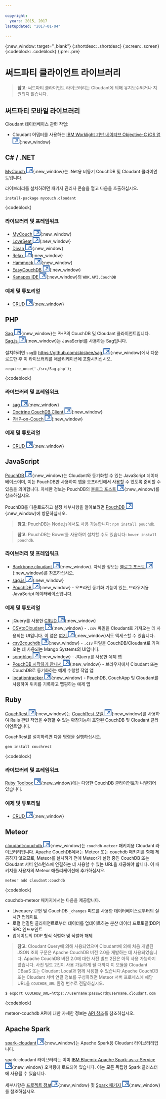 ```yaml
---

copyright:
  years: 2015, 2017
lastupdated: "2017-01-04"

---
```


{:new_window: target="_blank"}
{:shortdesc: .shortdesc}
{:screen: .screen}
{:codeblock: .codeblock}
{:pre: .pre}

# 써드파티 클라이언트 라이브러리

>   **참고**: 써드파티 클라이언트 라이브러리는 Cloudant에 의해 유지보수되거나 지원되지 않습니다. 

## 써드파티 모바일 라이브러리

Cloudant 데이터베이스 관련 작업:

-   Cloudant 어댑터를 사용하는 [IBM Worklight 기반 네이티브 Objective-C iOS 앱 ![외부 링크 아이콘](../images/launch-glyph.svg "외부 링크 아이콘")](http://www.tricedesigns.com/2014/11/17/ibm-worklight-powered-native-objective-c-ios-apps/){:new_window}

## C# / .NET

[MyCouch ![외부 링크 아이콘](../images/launch-glyph.svg "외부 링크 아이콘")](https://github.com/danielwertheim/mycouch){:new_window}는 .Net용 비동기 CouchDB 및 Cloudant 클라이언트입니다. 

라이브러리를 설치하려면 패키지 관리자 콘솔을 열고 다음을 호출하십시오.

```
install-package mycouch.cloudant
```
{:codeblock}

### 라이브러리 및 프레임워크

-   [MyCouch ![외부 링크 아이콘](../images/launch-glyph.svg "외부 링크 아이콘")](https://github.com/danielwertheim/mycouch){:new_window}
-   [LoveSeat ![외부 링크 아이콘](../images/launch-glyph.svg "외부 링크 아이콘")](https://github.com/soitgoes/LoveSeat){:new_window}
-   [Divan ![외부 링크 아이콘](../images/launch-glyph.svg "외부 링크 아이콘")](https://github.com/foretagsplatsen/Divan){:new_window}
-   [Relax ![외부 링크 아이콘](../images/launch-glyph.svg "외부 링크 아이콘")](https://github.com/arobson/Relax){:new_window}
-   [Hammock ![외부 링크 아이콘](../images/launch-glyph.svg "외부 링크 아이콘")](http://code.google.com/p/relax-net/){:new_window}
-   [EasyCouchDB ![외부 링크 아이콘](../images/launch-glyph.svg "외부 링크 아이콘")](https://github.com/hhariri/EasyCouchDB){:new_window}
-   [Kanapes IDE ![외부 링크 아이콘](../images/launch-glyph.svg "외부 링크 아이콘")](http://kanapeside.com/){:new_window}의 `WDK.API.CouchDB`

### 예제 및 튜토리얼

-   [CRUD ![외부 링크 아이콘](../images/launch-glyph.svg "외부 링크 아이콘")](https://github.com/cloudant/haengematte/tree/master/c%23){:new_window}

## PHP

[Sag ![외부 링크 아이콘](../images/launch-glyph.svg "외부 링크 아이콘")](https://github.com/sbisbee/sag){:new_window}는 PHP의 CouchDB 및 Cloudant 클라이언트입니다.
[Sag.js ![외부 링크 아이콘](../images/launch-glyph.svg "외부 링크 아이콘")](https://github.com/sbisbee/sag-js){:new_window}는 JavaScript를 사용하는 Sag입니다. 

설치하려면 `sag`를 [https://github.com/sbisbee/sag ![외부 링크 아이콘](../images/launch-glyph.svg "외부 링크 아이콘")](https://github.com/sbisbee/sag){:new_window}에서
다운로드한 후 이 라이브러리를 애플리케이션에 포함시키십시오. 

```
require_once('./src/Sag.php');
```
{:codeblock}

### 라이브러리 및 프레임워크

-   [sag ![외부 링크 아이콘](../images/launch-glyph.svg "외부 링크 아이콘")](https://github.com/sbisbee/sag){:new_window}
-   [Doctrine CouchDB Client ![외부 링크 아이콘](../images/launch-glyph.svg "외부 링크 아이콘")](https://github.com/doctrine/couchdb-client){:new_window}
-   [PHP-on-Couch ![외부 링크 아이콘](../images/launch-glyph.svg "외부 링크 아이콘")](https://github.com/dready92/PHP-on-Couch){:new_window}

### 예제 및 튜토리얼

-   [CRUD ![외부 링크 아이콘](../images/launch-glyph.svg "외부 링크 아이콘")](https://github.com/cloudant/haengematte/tree/master/php){:new_window}

## JavaScript

[PouchDB ![외부 링크 아이콘](../images/launch-glyph.svg "외부 링크 아이콘")](http://pouchdb.com/){:new_window}는 Cloudant와 동기화할 수 있는 JavaScript 데이터베이스이며,
이는 PouchDB만 사용하여 앱을 오프라인에서 사용할 수 있도록 준비할 수 있음을 의미합니다. 자세한 정보는 PouchDB의
[블로그 포스트 ![외부 링크 아이콘](../images/launch-glyph.svg "외부 링크 아이콘")](https://cloudant.com/blog/pouchdb){:new_window}를 참조하십시오. 

PouchDB를 다운로드하고 설정 세부사항을 알아보려면 [PouchDB ![외부 링크 아이콘](../images/launch-glyph.svg "외부 링크 아이콘")](http://pouchdb.com/){:new_window}에 방문하십시오. 

>   **참고**: PouchDB는 Node.js에서도 사용 가능합니다: `npm install pouchdb`. 

>   **참고**: PouchDB는 Bower를 사용하여 설치할 수도 있습니다: `bower install pouchdb`. 

### 라이브러리 및 프레임워크

-   [Backbone.cloudant ![외부 링크 아이콘](../images/launch-glyph.svg "외부 링크 아이콘")](https://github.com/cloudant-labs/backbone.cloudant){:new_window}.
    자세한 정보는 [블로그 포스트 ![외부 링크 아이콘](../images/launch-glyph.svg "외부 링크 아이콘")](https://cloudant.com/blog/backbone-and-cloudant/){:new_window}를 참조하십시오. 
-   [sag.js ![외부 링크 아이콘](../images/launch-glyph.svg "외부 링크 아이콘")](https://github.com/sbisbee/sag-js){:new_window}
-   [PouchDB ![외부 링크 아이콘](../images/launch-glyph.svg "외부 링크 아이콘")](http://pouchdb.com/){:new_window} - 오프라인 동기화 기능이 있는, 브라우저용 JavaScript 데이터베이스입니다. 

### 예제 및 튜토리얼

-   jQuery를 사용한 [CRUD ![외부 링크 아이콘](../images/launch-glyph.svg "외부 링크 아이콘")](https://github.com/cloudant/haengematte/tree/master/javascript-jquery){:new_window}
-   [CSVtoCloudant ![외부 링크 아이콘](../images/launch-glyph.svg "외부 링크 아이콘")](https://github.com/michellephung/CSVtoCloudant){:new_window} -
    `.csv` 파일을 Cloudant로 가져오는 데 사용되는 UI입니다. 이 앱은 [여기 ![외부 링크 아이콘](../images/launch-glyph.svg "외부 링크 아이콘")](https://michellephung.github.io/CSVtoCloudant/){:new_window}서도 액세스할 수 있습니다. 
-   [csv2couchdb ![외부 링크 아이콘](../images/launch-glyph.svg "외부 링크 아이콘")](https://github.com/Mango-information-systems/csv2couchdb){:new_window} -
    `.csv` 파일을 CouchDB/Cloudant로 가져오는 데 사용되는 Mango Systems의 UI입니다. 
-   [songblog ![외부 링크 아이콘](../images/launch-glyph.svg "외부 링크 아이콘")](https://github.com/millayr/songblog){:new_window} - JQuery를 사용한 예제 앱
-   [PouchDB 시작하기 안내서 ![외부 링크 아이콘](../images/launch-glyph.svg "외부 링크 아이콘")](http://pouchdb.com/getting-started.html){:new_window} -
    브라우저에서 Cloudant 또는 CouchDB로 동기화하는 예제 수행할 작업 앱
-   [locationtracker ![외부 링크 아이콘](../images/launch-glyph.svg "외부 링크 아이콘")](https://github.com/rajrsingh/locationtracker){:new_window} -
    PouchDB, CouchApp 및 Cloudant를 사용하여 위치를 기록하고 맵핑하는 예제 앱

## Ruby

[CouchRest ![외부 링크 아이콘](../images/launch-glyph.svg "외부 링크 아이콘")](https://github.com/couchrest/couchrest){:new_window}는
[CouchRest 모델 ![외부 링크 아이콘](../images/launch-glyph.svg "외부 링크 아이콘")](https://github.com/couchrest/couchrest_model){:new_window}를 사용하여
Rails 관련 작업을 수행할 수 있는 확장기능이 포함된 CouchDB 및 Cloudant 클라이언트입니다. 

CouchRest를 설치하려면 다음 명령을 실행하십시오.

```sh
gem install couchrest
```
{:codeblock}

### 라이브러리 및 프레임워크

[Ruby Toolbox ![외부 링크 아이콘](../images/launch-glyph.svg "외부 링크 아이콘")](https://www.ruby-toolbox.com/categories/couchdb_clients){:new_window}에는
다양한 CouchDB 클라이언트가 나열되어 있습니다. 

### 예제 및 튜토리얼

-   [CRUD ![외부 링크 아이콘](../images/launch-glyph.svg "외부 링크 아이콘")](https://github.com/cloudant/haengematte/tree/master/ruby){:new_window}

<div id="couchdb"></div>

## Meteor

[cloudant:couchdb ![외부 링크 아이콘](../images/launch-glyph.svg "외부 링크 아이콘")](https://atmospherejs.com/cloudant/couchdb){:new_window}는
`couchdb-meteor` 패키지용 Cloudant 라이브러리입니다. Apache CouchDB에서는 Meteor 또는 couchdb 패키지를 함께 제공하지 않으므로,
Meteor를 설치하기 전에 Meteor가 실행 중인 CouchDB 또는 Cloudant 서버 인스턴스에 연결하는 데 사용할 수 있는 URL을 제공해야 합니다. 이
패키지를 사용자의 Meteor 애플리케이션에 추가하십시오.

```sh
meteor add cloudant:couchdb
```
{:codeblock}

couchdb-meteor 패키지에서는 다음을 제공합니다.

-   Livequery 구현 및 CouchDB `_changes` 피드를 사용한 데이터베이스로부터의 실시간 업데이트
-   로컬 연결된 클라이언트로부터 데이터를 업데이트하는 분산 데이터 프로토콜(DDP) RPC 엔드포인트
-   업데이트의 DDP 형식 직렬화 및 직렬화 해제

>   **참고**: Cloudant Query에 의해 사용되었으며
    Cloudant에 의해 처음 개발된 JSON 조회 구문은
    Apache CouchDB 버전 2.0을 개발하는 데 사용되었습니다.
    Apache CouchDB 버전 2.0에 대한
사전 빌드 2진은 아직 사용 가능하지 않습니다. 사전 빌드 2진이 사용 가능하게 될 때까지 이 모듈을 Cloudant DBaaS 또는 Cloudant
   Local과 함께 사용할 수 있습니다.Apache CouchDB 또는 Cloudant 서버 연결 정보를 구성하려면
Meteor 서버 프로세스에 해당 URL을 `COUCHDB_URL` 환경 변수로 전달하십시오. 

```sh
$ export COUCHDB_URL=https://username:password@username.cloudant.com
```
{:codeblock}

meteor-couchdb API에 대한 자세한 정보는 [API 참조](../api/index.html)를 참조하십시오.  

## Apache Spark

[spark-cloudant ![외부 링크 아이콘](../images/launch-glyph.svg "외부 링크 아이콘")](https://github.com/cloudant-labs/spark-cloudant){:new_window}는 Apache Spark용 Cloudant 라이브러리입니다. 

spark-cloudant 라이브러리는 이미 [IBM Bluemix Apache Spark-as-a-Service ![외부 링크 아이콘](../images/launch-glyph.svg "외부 링크 아이콘")](https://console.ng.bluemix.net/catalog/services/apache-spark/){:new_window} 오퍼링에 로드되어 있습니다.
이는 모든 독립형 Spark 클러스터에 사용될 수 있습니다. 

세부사항은 [프로젝트 정보![외부 링크 아이콘](../images/launch-glyph.svg "외부 링크 아이콘")](https://github.com/cloudant-labs/spark-cloudant){:new_window} 및
[Spark 패키지 ![외부 링크 아이콘](../images/launch-glyph.svg "외부 링크 아이콘")](https://spark-packages.org/package/cloudant-labs/spark-cloudant){:new_window}를 참조하십시오. 
